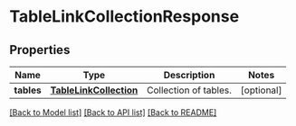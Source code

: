 # TableLinkCollectionResponse

## Properties
Name | Type | Description | Notes
------------ | ------------- | ------------- | -------------
**tables** | [**TableLinkCollection**](TableLinkCollection.md) | Collection of tables. | [optional] 

[[Back to Model list]](../README.md#documentation-for-models) [[Back to API list]](../README.md#documentation-for-api-endpoints) [[Back to README]](../README.md)


